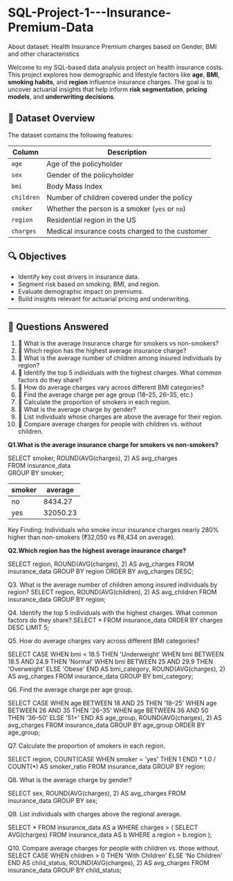 # SQL-Project-1---Insurance-Premium-Data
About dataset: Health Insurance Premium charges based on Gender, BMI and other characteristics

Welcome to my SQL-based data analysis project on health insurance costs. This project explores how demographic and lifestyle factors like
**age**, **BMI**, **smoking habits**, and **region** influence insurance charges. 
The goal is to uncover actuarial insights that help inform **risk segmentation**, **pricing models**, and **underwriting decisions**.

## 📁 Dataset Overview
The dataset contains the following features:

| Column       | Description                                      |
|--------------|--------------------------------------------------|
| `age`        | Age of the policyholder                          |
| `sex`        | Gender of the policyholder                       |
| `bmi`        | Body Mass Index                                  |
| `children`   | Number of children covered under the policy      |
| `smoker`     | Whether the person is a smoker (`yes` or `no`)   |
| `region`     | Residential region in the US                     |
| `charges`    | Medical insurance costs charged to the customer  |


## 🔍 Objectives

- Identify key cost drivers in insurance data.
- Segment risk based on smoking, BMI, and region.
- Evaluate demographic impact on premiums.
- Build insights relevant for actuarial pricing and underwriting.

---

## 🧠 Questions Answered

1. 📌 What is the average insurance charge for smokers vs non-smokers?
2. 📌 Which region has the highest average insurance charge?
3. 📌 What is the average number of children among insured individuals by region?
4. 📌 Identify the top 5 individuals with the highest charges. What common factors do they share?
5. 📌 How do average charges vary across different BMI categories?
6. 📌 Find the average charge per age group (18–25, 26–35, etc.)
7. 📌 Calculate the proportion of smokers in each region.
8. 📌 What is the average charge by gender?
9. 📌 List individuals whose charges are above the average for their region.
10. 📌 Compare average charges for people with children vs. without children.

**Q1.What is the average insurance charge for smokers vs non-smokers?**

SELECT smoker, ROUND(AVG(charges), 2) AS avg_charges\
FROM insurance_data\
GROUP BY smoker;

smoker    | average
----------|---------
no        | 8434.27
yes       | 32050.23

Key Finding:
Individuals who smoke incur insurance charges nearly 280% higher than non-smokers (₹32,050 vs ₹8,434 on average).

**Q2.Which region has the highest average insurance charge?**

SELECT region, ROUND(AVG(charges), 2) AS avg_charges
FROM insurance_data
GROUP BY region
ORDER BY avg_charges DESC;

Q3. What is the average number of children among insured individuals by region?
SELECT region, ROUND(AVG(children), 2) AS avg_children
FROM insurance_data
GROUP BY region;

Q4. Identify the top 5 individuals with the highest charges. What common factors do they share?
SELECT *
FROM insurance_data
ORDER BY charges DESC
LIMIT 5;

Q5. How do average charges vary across different BMI categories?

SELECT 
  CASE 
    WHEN bmi < 18.5 THEN 'Underweight'
    WHEN bmi BETWEEN 18.5 AND 24.9 THEN 'Normal'
    WHEN bmi BETWEEN 25 AND 29.9 THEN 'Overweight'
    ELSE 'Obese'
  END AS bmi_category,
  ROUND(AVG(charges), 2) AS avg_charges
FROM insurance_data
GROUP BY bmi_category;

Q6. Find the average charge per age group.

SELECT 
  CASE 
    WHEN age BETWEEN 18 AND 25 THEN '18–25'
    WHEN age BETWEEN 26 AND 35 THEN '26–35'
    WHEN age BETWEEN 36 AND 50 THEN '36–50'
    ELSE '51+'
  END AS age_group,
  ROUND(AVG(charges), 2) AS avg_charges
FROM insurance_data
GROUP BY age_group
ORDER BY age_group;

Q7. Calculate the proportion of smokers in each region.

SELECT region,
       COUNT(CASE WHEN smoker = 'yes' THEN 1 END) * 1.0 / COUNT(*) AS smoker_ratio
FROM insurance_data
GROUP BY region;

Q8. What is the average charge by gender?

SELECT sex, ROUND(AVG(charges), 2) AS avg_charges
FROM insurance_data
GROUP BY sex;

Q9. List individuals with charges above the regional average.

SELECT *
FROM insurance_data AS a
WHERE charges > (
    SELECT AVG(charges)
    FROM insurance_data AS b
    WHERE a.region = b.region
);

Q10. Compare average charges for people with children vs. those without.
SELECT 
  CASE WHEN children > 0 THEN 'With Children' ELSE 'No Children' END AS child_status,
  ROUND(AVG(charges), 2) AS avg_charges
FROM insurance_data
GROUP BY child_status;




